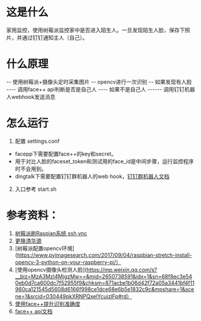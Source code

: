 # 这是什么

家用监控，使用树莓派监控家中是否进入陌生人。一旦发现陌生人脸，保存下照片，并通过钉钉通知主人（自己）。

# 什么原理

-- 使用树莓派+摄像头定时采集图片
-- opencv进行一次识别
-- 如果发现有人脸
---- 调用face++ api判断是否是自己人
---- 如果不是自己人
------ 调用钉钉机器人webhook发送消息

# 怎么运行

1. 配置 settings.conf
- facepp下需要配置face++的key和secret。
- 用于对比人脸的faceset_token和测试用的face_id是中间步骤，运行监控程序时不会用到。
- dingtalk下需要配置钉钉群机器人的web hook，[钉钉群机器人文档](https://open-doc.dingtalk.com/docs/doc.htm?spm=a219a.7629140.0.0.karFPe&treeId=257&articleId=105735&docType=1)

2. 入口参考 start.sh

# 参考资料：
1. [树莓派刷Raspian系统,ssh,vnc](https://www.jianshu.com/p/104931224f1a)
2. [更换清华源](https://www.jianshu.com/p/67b9e6ebf8a0)
3. [树莓派配置opencv环境](https://www.pyimagesearch.com/2017/09/04/raspbian-stretch-install-opencv-3-python-on-your-raspberry-pi/）
4. [使用opencv摄像头检测人脸](https://mp.weixin.qq.com/s?__biz=MzA3MzI4MjgzMw==&mid=2650738591&idx=1&sn=68f8ec3e540eb0d7ca600dc7f52955f9&chksm=871acbe1b06d42f72a05a3441bf4f11960ca121545d5608d6166f998ce1dce68e6b5e1832c9c&mpshare=1&scene=1&srcid=030449pkXRNPQxelYcujzlFp#rd）
5. [使用face++提升识别准确度](https://blog.csdn.net/qq_37588821/article/details/80633563)
6. [face++ api文档](https://console.faceplusplus.com.cn/documents/4888391)
